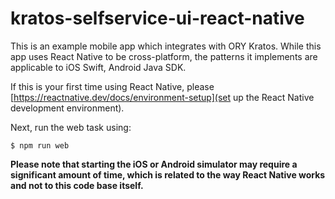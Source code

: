 # kratos-selfservice-ui-react-native

This is an example mobile app which integrates with ORY Kratos. While this app uses React Native to be
cross-platform, the patterns it implements are applicable to iOS Swift, Android Java SDK.

If this is your first time using React Native, please
[https://reactnative.dev/docs/environment-setup](set up the React Native development environment).

Next, run the web task using:

```shell script
$ npm run web
```

**Please note that starting the iOS or Android simulator may require a significant amount of time, which is
related to the way React Native works and not to this code base itself.**
